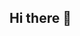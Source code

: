 ## Hi there 👋

<!--
**BaoZhimingLinguist/BaoZhimingLinguist** is a ✨ _special_ ✨ repository because its `README.md` (this file) appears on your GitHub profile.

Here are some ideas to get you started:

- 🔭 I am a linguistic professor at National University of Singapore.

- 👯 I am interested in collaborating on neurolinguistic research.



- ⚡ Fun fact: I enjoy driving through the villages in Malaysia during the holidays.
-->
